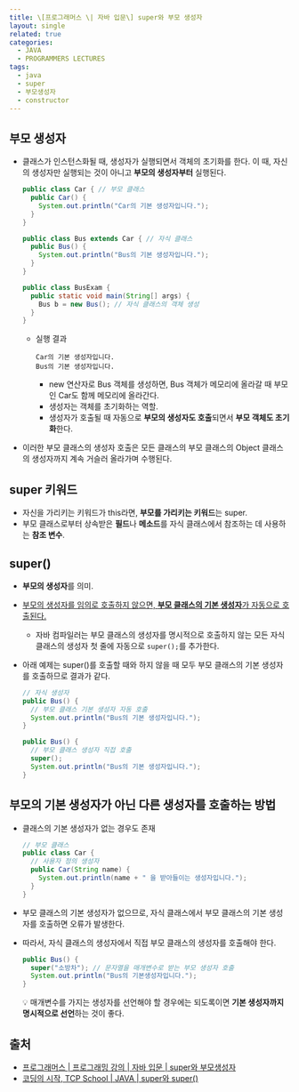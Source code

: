 ```yaml
---
title: \[프로그래머스 \| 자바 입문\] super와 부모 생성자
layout: single
related: true
categories:
  - JAVA
  - PROGRAMMERS LECTURES
tags:
  - java
  - super
  - 부모생성자
  - constructor
---
```


## 부모 생성자
- 클래스가 인스턴스화될 때, 생성자가 실행되면서 객체의 초기화를 한다. 이 때, 자신의 생성자만 실행되는 것이 아니고 **부모의 생성자부터** 실행된다.

  ```java
  public class Car { // 부모 클래스
    public Car() {
      System.out.println("Car의 기본 생성자입니다.");
    }
  }
  
  public class Bus extends Car { // 자식 클래스
    public Bus() {
      System.out.println("Bus의 기본 생성자입니다.");
    }
  }
  
  public class BusExam {
    public static void main(String[] args) {
      Bus b = new Bus(); // 자식 클래스의 객체 생성
    }
  }
  ```
  
  - 실행 결과

    ```
    Car의 기본 생성자입니다.
    Bus의 기본 생성자입니다.
    ```
    - new 연산자로 Bus 객체를 생성하면, Bus 객체가 메모리에 올라갈 때 부모인 Car도 함께 메모리에 올라간다.
    - 생성자는 객체를 초기화하는 역할.
    - 생성자가 호출될 때 자동으로 **부모의 생성자도 호출**되면서 **부모 객체도 초기화**한다.
- 이러한 부모 클래스의 생성자 호출은 모든 클래스의 부모 클래스의 Object 클래스의 생성자까지 계속 거슬러 올라가며 수행된다.

## super 키워드
- 자신을 가리키는 키워드가 this라면, **부모를 가리키는 키워드**는 super.
- 부모 클래스로부터 상속받은 **필드**나 **메소드**를 자식 클래스에서 참조하는 데 사용하는 **참조 변수**.

## super()
- **부모의 생성자**를 의미.
- <u>부모의 생성자를 임의로 호출하지 않으면, **부모 클래스의 기본 생성자**가 자동으로 호출된다.</u>
  - 자바 컴파일러는 부모 클래스의 생성자를 명시적으로 호출하지 않는 모든 자식 클래스의 생성자 첫 줄에 자동으로 `super();`를 추가한다.
- 아래 예제는 super()를 호출할 때와 하지 않을 때 모두 부모 클래스의 기본 생성자를 호출하므로 결과가 같다.

  ```java
  // 자식 생성자
  public Bus() {
    // 부모 클래스 기본 생성자 자동 호출
    System.out.println("Bus의 기본 생성자입니다.");
  }
  
  public Bus() {
    // 부모 클래스 생성자 직접 호출
    super(); 
    System.out.println("Bus의 기본 생성자입니다.");
  }
  ```

## 부모의 기본 생성자가 아닌 다른 생성자를 호출하는 방법
- 클래스의 기본 생성자가 없는 경우도 존재

  ```java
  // 부모 클래스
  public class Car { 
    // 사용자 정의 생성자
    public Car(String name) {
      System.out.println(name + " 을 받아들이는 생성자입니다.");
    }
  }
  ```
  
- 부모 클래스의 기본 생성자가 없으므로, 자식 클래스에서 부모 클래스의 기본 생성자를 호출하면 오류가 발생한다.
- 따라서, 자식 클래스의 생성자에서 직접 부모 클래스의 생성자를 호출해야 한다.

  ```java
  public Bus() {
    super("소방차"); // 문자열을 매개변수로 받는 부모 생성자 호출
    System.out.println("Bus의 기본생성자입니다.");
  }
  ```
  💡 매개변수를 가지는 생성자를 선언해야 할 경우에는 되도록이면 **기본 생성자까지 명시적으로 선언**하는 것이 좋다.
 
## 출처
- [프로그래머스 \| 프로그래밍 강의 \| 자바 입문 \| super와 부모생성자](https://programmers.co.kr/learn/courses/5/lessons/192)
- [코딩의 시작, TCP School \| JAVA \| super와 super()](https://www.tcpschool.com/java/java_inheritance_super)
